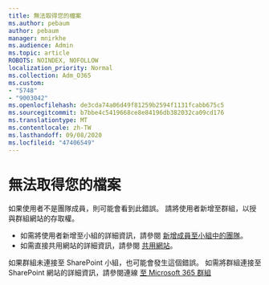 ```yaml
---
title: 無法取得您的檔案
ms.author: pebaum
author: pebaum
manager: mnirkhe
ms.audience: Admin
ms.topic: article
ROBOTS: NOINDEX, NOFOLLOW
localization_priority: Normal
ms.collection: Adm_O365
ms.custom:
- "5748"
- "9003042"
ms.openlocfilehash: de3cda74a06d49f81259b2594f1131fcabb675c5
ms.sourcegitcommit: b7bbe4c5419668ce8e84196db382032ca09cd176
ms.translationtype: MT
ms.contentlocale: zh-TW
ms.lasthandoff: 09/08/2020
ms.locfileid: "47406549"
---
```

# <a name="we-cant-get-your-files"></a>無法取得您的檔案

如果使用者不是團隊成員，則可能會看到此錯誤。 請將使用者新增至群組，以授與群組網站的存取權。

- 如需將使用者新增至小組的詳細資訊，請參閱 [新增成員至小組中的團隊](https://support.office.com/article/add-people-to-a-team-aff2249d-b456-4bc3-81e7-52327b6b38e9)。
- 如需直接共用網站的詳細資訊，請參閱 [共用網站](https://support.office.com/article/Share-a-site-958771A8-D041-4EB8-B51C-AFEA2EAE3658)。

如果群組未連接至 SharePoint 小組，也可能會發生這個錯誤。 如需將群組連接至 SharePoint 網站的詳細資訊，請參閱連線 [至 Microsoft 365 群組](https://docs.microsoft.com/sharepoint/dev/transform/modernize-connect-to-office365-group)